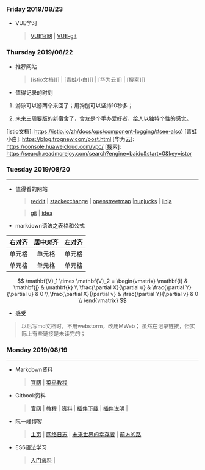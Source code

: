 ### Friday 2019/08/23
- VUE学习

    > [VUE官网][] | [VUE-git][] 

[VUE官网]: https://cn.vuejs.org/v2/guide/
[VUE-git]:https://github.com/vuejs/vue

### Thursday 2019/08/22
- 推荐网站

    > [istio文档][] | [青蛙小白][] | [华为云][] | [搜索][]

- 值得记录的时刻

1. 游泳可以游两个来回了；用狗刨可以坚持10秒多；

1. 未来三周要版的新宿舍了，舍友是个手办爱好者，给人以独特个性的感觉。
    
[istio文档]: https://istio.io/zh/docs/ops/component-logging/#see-also)
[青蛙小白]: https://blog.frognew.com/post.html
[华为云]: https://console.huaweicloud.com/vpc/
[搜索]: https://search.readmorejoy.com/search?engine=baidu&start=0&key=istor

### Tuesday 2019/08/20
---

- 值得看的网站

    > [reddit][] | [stackexchange][] | [openstreetmap][] |[nunjucks][] | [jinja][]
    
    > [git][git-scm] | [idea][IntelliJ IDEA] 

- markdown语法之表格和公式

| 右对齐 | 居中对齐| 左对齐 |
| ----: | :----: | :---- |
| 单元格 | 单元格  | 单元格 |
| 单元格 | 单元格  | 单元格 |

$$
\mathbf{V}_1 \times \mathbf{V}_2 =  \begin{vmatrix}
\mathbf{i} & \mathbf{j} & \mathbf{k} \\
\frac{\partial X}{\partial u} &  \frac{\partial Y}{\partial u} & 0 \\
\frac{\partial X}{\partial v} &  \frac{\partial Y}{\partial v} & 0 \\
\end{vmatrix}
$$

- 感受
> 以后写md文档时，不用webstorm，改用MWeb；
> 虽然在记录链接，但实际上有些链接是未读完的；




[reddit]: https://www.reddit.com/
[stackexchange]: https://stackexchange.com/
[openstreetmap]: https://www.openstreetmap.org
[jinja]: https://palletsprojects.com/p/jinja/
[nunjucks]: https://mozilla.github.io/nunjucks/

[IntelliJ IDEA]: https://www.w3cschool.cn/intellij_idea_doc/intellij_idea_doc-36y22cpb.html
[git-scm]: https://git-scm.com/book/zh/v1/%E8%B5%B7%E6%AD%A5-%E5%85%B3%E4%BA%8E%E7%89%88%E6%9C%AC%E6%8E%A7%E5%88%B6



### Monday 2019/08/19
---

- Markdown资料

    > [官网](https://www.markdown.cn/) |
    > [菜鸟教程](https://www.runoob.com/markdown/md-tutorial.html)

- Gitbook资料

    > [官网](https://www.gitbook.com/) |
    > [教程](https://uncle-code.iteye.com/blog/2297787) |
    > [资料](https://chrisniael.gitbooks.io/gitbook-documentation/content/index.html) |
    > [插件下载](https://calibre-ebook.com/download_osx) |
    > [插件说明](http://gitbook.wiliam.me/ebookandpdf.html) |


- 阮一峰博客

    > [主页](http://www.ruanyifeng.com/home.html) |
    > [网络日志](http://www.ruanyifeng.com/blog/) |
    > [未来世界的幸存者](http://www.ruanyifeng.com/survivor/) |
    > [前方的路](http://www.ruanyifeng.com/road/)

- ES6语法学习

    > [入门资料](https://es6.ruanyifeng.com/#docs/destructuring) |
